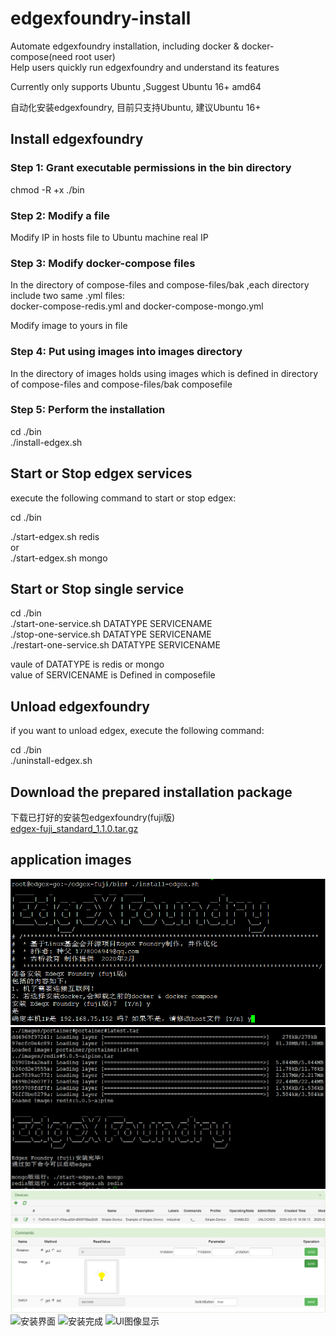 # edgexfoundry-install

 Automate edgexfoundry installation, including docker & docker-compose(need root user)  
 Help users quickly run edgexfoundry and understand its features   
 
 Currently only supports Ubuntu ,Suggest Ubuntu 16+ amd64
 
 自动化安装edgexfoundry, 目前只支持Ubuntu, 建议Ubuntu 16+  
 
 
## Install edgexfoundry 
### Step 1: Grant executable permissions in the bin directory

chmod -R +x ./bin

### Step 2: Modify a file

Modify IP in hosts file to Ubuntu machine real IP

### Step 3: Modify docker-compose files 

In the directory of compose-files and compose-files/bak ,each directory include two same .yml files:  
docker-compose-redis.yml and docker-compose-mongo.yml  

Modify image to yours in file

### Step 4: Put using images into images directory

In the directory of images holds using images which is defined in directory of compose-files and compose-files/bak composefile

### Step 5: Perform the installation

cd ./bin  
./install-edgex.sh

## Start or Stop edgex services

execute the following command to start or stop edgex:

cd ./bin  

./start-edgex.sh redis  
or  
./start-edgex.sh mongo  


## Start or Stop single service

cd ./bin  
./start-one-service.sh DATATYPE SERVICENAME  
./stop-one-service.sh DATATYPE SERVICENAME  
./restart-one-service.sh DATATYPE SERVICENAME  

vaule of DATATYPE is redis or mongo  
value of SERVICENAME is Defined in composefile

## Unload edgexfoundry 

if you want to unload edgex, execute the following command: 

cd ./bin  
./uninstall-edgex.sh

## Download the prepared installation package
下载已打好的安装包edgexfoundry(fuji版)  
[edgex-fuji_standard_1.1.0.tar.gz](http://edgexfoundry.net/discuz/forum.php?mod=viewthread&tid=74&extra=page%3D1)



## application images
![image](https://github.com/lesliechung88/edgexfoundry-install/blob/master/appimg/edgex-install1.png)
![image](https://github.com/lesliechung88/edgexfoundry-install/blob/master/appimg/edgex-install2.png)
![image](https://github.com/lesliechung88/edgexfoundry-install/blob/master/appimg/edgex-run1.png)
![安装界面](https://images.gitee.com/uploads/images/2020/0218/112811_7ba22436_1674860.png "edgex-install1.png")
![安装完成](https://images.gitee.com/uploads/images/2020/0218/112839_0599d795_1674860.png "edgex-install2.png")
![UI图像显示](https://images.gitee.com/uploads/images/2020/0218/112900_7f57cb7f_1674860.png "edgex-run1.png")
